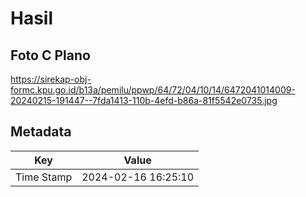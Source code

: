 # Hasil

## Foto C Plano

https://sirekap-obj-formc.kpu.go.id/b13a/pemilu/ppwp/64/72/04/10/14/6472041014009-20240215-191447--7fda1413-110b-4efd-b86a-81f5542e0735.jpg


## Metadata

| Key        | Value               |
| ---------- | ------------------- |
| Time Stamp | 2024-02-16 16:25:10 |



